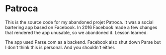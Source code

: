 # Patroca
This is the source code for my abandoned projet Patroca. It was a social bartering app based on Facebook. In 2016 Facebook made a few changes that rendered the app unusable, so we abandoned it. Lesson learned.

The app used Parse.com as a backend. Facebook also shut down Parse but I don't think this is personal. And you shouldn't either.
